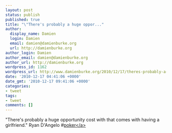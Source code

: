 ```yaml
---
layout: post
status: publish
published: true
title: "\"There's probably a huge oppor..."
author:
  display_name: Damien
  login: Damien
  email: damien@damienburke.org
  url: http://damienburke.org
author_login: Damien
author_email: damien@damienburke.org
author_url: http://damienburke.org
wordpress_id: 1162
wordpress_url: http://www.damienburke.org/2010/12/17/theres-probably-a-huge-oppor/
date: '2010-12-17 04:41:06 +0000'
date_gmt: '2010-12-17 09:41:06 +0000'
categories:
- tweet
tags:
- tweet
comments: []
---
```

<p>"There's probably a huge opportunity cost with that comes with having a girlfriend." Ryan D'Angelo #<a href="http:&#47;&#47;search.twitter.com&#47;search?q=%23poker" class="aktt_hashtag">poker<&#47;a></p>
